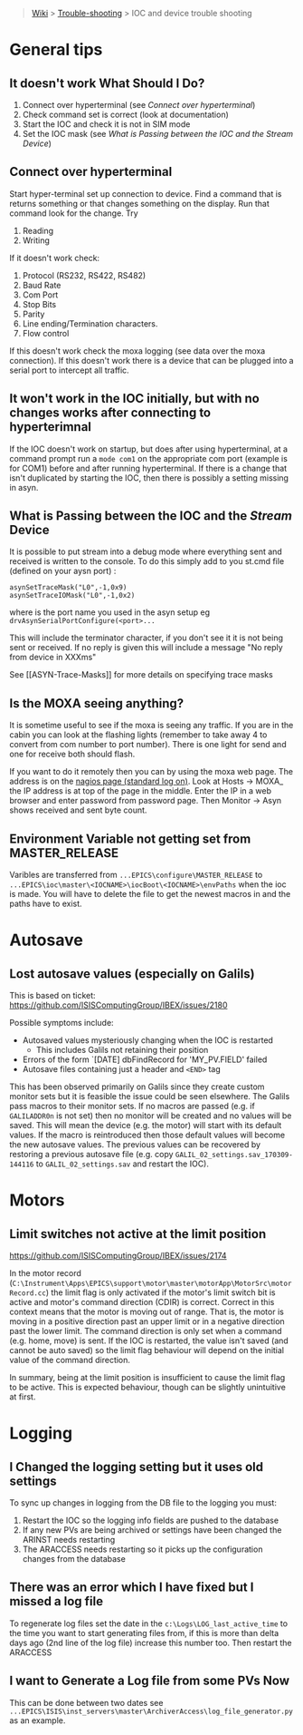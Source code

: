 > [Wiki](Home) > [Trouble-shooting](trouble-shooting-pages) > IOC and device trouble shooting

# General tips

## It doesn't work What Should I Do?

1. Connect over hyperterminal (see *Connect over hyperterminal*)
1. Check command set is correct (look at documentation)
1. Start the IOC and check it is not in SIM mode
1. Set the IOC mask (see *What is Passing between the IOC and the *Stream* Device*)

## Connect over hyperterminal

Start hyper-terminal set up connection to device. Find a command that is returns something or that changes something on the display. Run that command look for the change. Try
1. Reading
1. Writing

If it doesn't work check:

1. Protocol (RS232, RS422, RS482)
1. Baud Rate
1. Com Port
1. Stop Bits
1. Parity
1. Line ending/Termination characters. 
1. Flow control

If this doesn't work check the moxa logging (see data over the moxa connection). If this doesn't work there is a device that can be plugged into a serial port to intercept all traffic.

## It won't work in the IOC initially, but with no changes works after connecting to hyperterimnal

If the IOC doesn't work on startup, but does after using hyperterminal, at a command prompt run a `mode com1` on the appropriate com port (example is for COM1) before and after running hyperterminal. If there is a change that isn't duplicated by starting the IOC, then there is possibly a setting missing in asyn.

## What is Passing between the IOC and the *Stream* Device

It is possible to put stream into a debug mode where everything sent and received is written to the console. To do this simply add to you st.cmd file (defined on your aysn port) :

```
asynSetTraceMask("L0",-1,0x9) 
asynSetTraceIOMask("L0",-1,0x2)
```

where <port> is the port name you used in the asyn setup eg `drvAsynSerialPortConfigure(<port>...`

This will include the terminator character, if you don't see it it is not being sent or received.
If no reply is given this will include a message "No reply from device in XXXms"

See [[ASYN-Trace-Masks]] for more details on specifying trace masks  

## Is the MOXA seeing anything?

It is sometime useful to see if the moxa is seeing any traffic. If you are in the cabin you can look at the flashing lights (remember to take away 4 to convert from com number to port number). There is one light for send and one for receive both should flash.

If you want to do it remotely then you can by using the moxa web page. The address is on the [nagios page (standard log on)](https://varanus.isis.cclrc.ac.uk/nagios/). Look at Hosts -> MOXA_<Instrument name> the IP address is at top of the page in the middle. Enter the IP in a web browser and enter password from password page.
Then Monitor -> Asyn shows received and sent byte count.

## Environment Variable not getting set from MASTER_RELEASE

Varibles are transferred from `...EPICS\configure\MASTER_RELEASE` to `...EPICS\ioc\master\<IOCNAME>\iocBoot\<IOCNAME>\envPaths` when the ioc is made. You will have to delete the file to get the newest macros in and the paths have to exist.

# Autosave

## Lost autosave values (especially on Galils)

This is based on ticket: https://github.com/ISISComputingGroup/IBEX/issues/2180

Possible symptoms include:

- Autosaved values mysteriously changing when the IOC is restarted
    - This includes Galils not retaining their position
- Errors of the form `[DATE] dbFindRecord for 'MY_PV.FIELD' failed
- Autosave files containing just a header and `<END>` tag

This has been observed primarily on Galils since they create custom monitor sets but it is feasible the issue could be seen elsewhere. The Galils pass macros to their monitor sets. If no macros are passed (e.g. if `GALILADDR0n` is not set) then no monitor will be created and no values will be saved. This will mean the device (e.g. the motor) will start with its default values. If the macro is reintroduced then those default values will become the new autosave values. The previous values can be recovered by restoring a previous autosave file (e.g. copy `GALIL_02_settings.sav_170309-144116` to `GALIL_02_settings.sav` and restart the IOC).

# Motors

## Limit switches not active at the limit position

https://github.com/ISISComputingGroup/IBEX/issues/2174

In the motor record (`C:\Instrument\Apps\EPICS\support\motor\master\motorApp\MotorSrc\motorRecord.cc`) the limit flag is only activated if the motor's limit switch bit is active and motor's command direction (CDIR) is correct. Correct in this context means that the motor is moving out of range. That is, the motor is moving in a positive direction past an upper limit or in a negative direction past the lower limit. The command direction is only set when a command (e.g. home, move) is sent. If the IOC is restarted, the value isn't saved (and cannot be auto saved) so the limit flag behaviour will depend on the initial value of the command direction.

In summary, being at the limit position is insufficient to cause the limit flag to be active. This is expected behaviour, though can be slightly unintuitive at first.

# Logging

## I Changed the logging setting but it uses old settings

To sync up changes in logging from the DB file to the logging you must:

1. Restart the IOC so the logging info fields are pushed to the database
1. If any new PVs are being archived or settings have been changed the ARINST needs restarting
1. The ARACCESS needs restarting so it picks up the configuration changes from the database

## There was an error which I have fixed but I missed a log file

To regenerate log files set the date in the `c:\Logs\LOG_last_active_time` to the time you want to start generating files from, if this is more than delta days ago (2nd line of the log file) increase this number too. Then restart the ARACCESS

## I want to Generate a Log file from some PVs Now

This can be done between two dates see `...EPICS\ISIS\inst_servers\master\ArchiverAccess\log_file_generator.py` as an example.